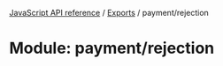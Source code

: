[JavaScript API reference](../README) / [Exports](../modules) / payment/rejection

# Module: payment/rejection
